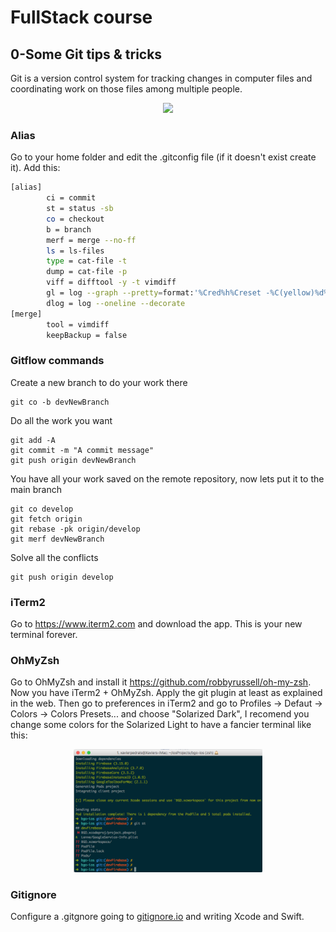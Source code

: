 # FullStack course

## 0-Some Git tips & tricks
Git is a version control system for tracking changes in computer files and coordinating work on those files among multiple people.

<p align="center">
<img src="https://raw.githubusercontent.com/xavipedrals/blabla/master/git-logo.png" width="30%" margin="auto">
</p>

### Alias
Go to your home folder and edit the .gitconfig file (if it doesn't exist create it). Add this:
```sh
[alias]
        ci = commit
        st = status -sb
        co = checkout
        b = branch
        merf = merge --no-ff
        ls = ls-files
        type = cat-file -t
        dump = cat-file -p
        viff = difftool -y -t vimdiff
        gl = log --graph --pretty=format:'%Cred%h%Creset -%C(yellow)%d%Creset %s %Cgreen(%cr) %C(bold blue)<%an>%Creset' --abbrev-comm$
        dlog = log --oneline --decorate
[merge]
        tool = vimdiff
        keepBackup = false
```
### Gitflow commands
Create a new branch to do your work there
```
git co -b devNewBranch
```
Do all the work you want
```
git add -A
git commit -m "A commit message"
git push origin devNewBranch
```
You have all your work saved on the remote repository, now lets put it to the main branch
```
git co develop
git fetch origin
git rebase -pk origin/develop
git merf devNewBranch
```
Solve all the conflicts
```
git push origin develop
```
### iTerm2
Go to https://www.iterm2.com and download the app. This is your new terminal forever.
### OhMyZsh
Go to OhMyZsh and install it https://github.com/robbyrussell/oh-my-zsh. Now you have iTerm2 + OhMyZsh. Apply the git plugin at least as explained in the web. Then go to preferences in iTerm2 and go to Profiles -> Defaut -> Colors -> Colors Presets... and choose "Solarized Dark", I recomend you change some colors for the Solarized Light to have a fancier terminal like this:

<p align="center">
<img src="https://raw.githubusercontent.com/xavipedrals/iosCheatSheet/master/Screen%20Shot%202017-04-07%20at%2013.18.04.png" width="60%" margin="auto">
</p>

### Gitignore
Configure a .gitgnore going to [gitignore.io](https://www.gitignore.io) and writing Xcode and Swift.


